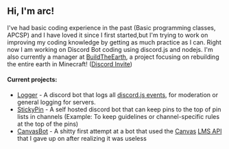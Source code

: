 ## Hi, I'm arc!

I've had basic coding experience in the past (Basic programming classes, APCSP) and I have loved it since I first started,but I'm trying to work on improving my coding knowledge by getting as much practice as I can. Right now I am working on Discord Bot coding using discord.js and nodejs. I'm also currently a manager at [BuildTheEarth](https://buildtheearth.net), a project focusing on rebuilding the entire earth in Minecraft! ([Discord Invite](https://buildtheearth.net/discord))

#### Current projects:
* [Logger](https://github.com/arc25275/logger) - A discord bot that logs all [discord.js events](https://discord.js.org/#/docs/main/stable/class/Client), for moderation or general logging for servers.
* [StickyPin](https://github.com/arc25275/stickypin) - A self hosted discord bot that can keep pins to the top of pin lists in channels (Example: To keep guidelines or channel-specific rules at the top of the pins)
* [CanvasBot](https://github.com/arc25275/canvasbot) - A shitty first attempt at a bot that used the [Canvas](https://www.instructure.com/) [LMS API](https://canvas.instructure.com/doc/api/) that I gave up on after realizing it was useless
